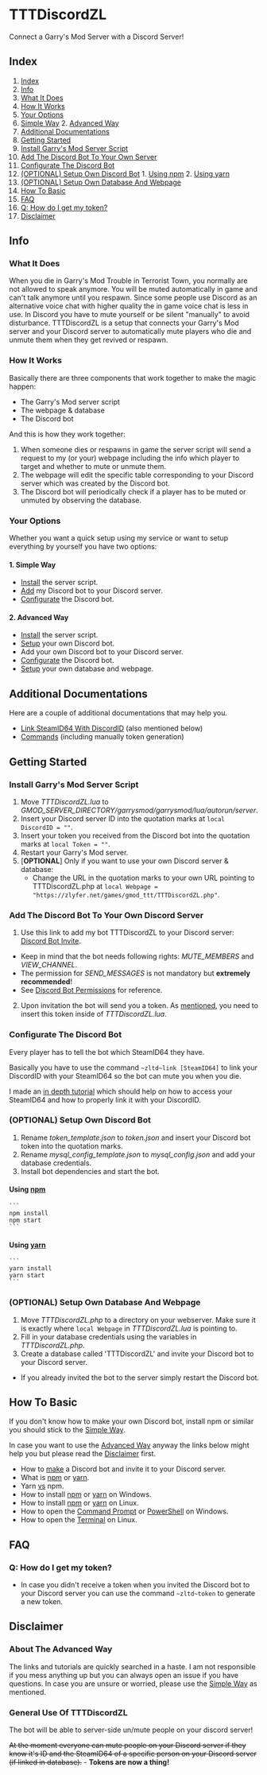 # TTTDiscordZL
Connect a Garry's Mod Server with a Discord Server!

## Index
1. [Index](#index)
2. [Info](#info)
 1. [What It Does](#what-it-does)
 2. [How It Works](#how-it-works)
 3. [Your Options](#your-options)
1. [Simple Way](#simple-way)
    2. [Advanced Way](#advanced-way)
3. [Additional Documentations](#additional-documentations)
4. [Getting Started](#getting-started)
  1. [Install Garry's Mod Server Script](#install-garrys-mod-server-script)
  2. [Add The Discord Bot To Your Own Server](#add-the-discord-bot-to-your-own-discord-server)
  3. [Configurate The Discord Bot](#configurate-the-discord-bot)
  4. [(OPTIONAL) Setup Own Discord Bot](#optional-setup-own-discord-bot)
    1. [Using npm](#using-npm)
    2. [Using yarn](#using-yarn)
  5. [(OPTIONAL) Setup Own Database And Webpage](#optional-setup-own-database-and-webpage)
5. [How To Basic](#how-to-basic)
6. [FAQ](#faq)
  1. [Q: How do I get my token?](#q-how-do-i-get-my-token)
7. [Disclaimer](#disclaimer)

## Info
### What It Does
When you die in Garry's Mod Trouble in Terrorist Town, you normally are not allowed to speak anymore.
You will be muted automatically in game and can't talk anymore until you respawn.
Since some people use Discord as an alternative voice chat with higher quality the in game voice chat is less in use.
In Discord you have to mute yourself or be silent "manually" to avoid disturbance.
TTTDiscordZL is a setup that connects your Garry's Mod server and your Discord server to automatically mute players who die and unmute them when they get revived or respawn.

### How It Works
Basically there are three components that work together to make the magic happen:
 - The Garry's Mod server script
 - The webpage & database
 - The Discord bot

And this is how they work together:
 1. When someone dies or respawns in game the server script will send a request to my (or your) webpage including the info which player to target and whether to mute or unmute them.
 2. The webpage will edit the specific table corresponding to your Discord server which was created by the Discord bot.
 3. The Discord bot will periodically check if a player has to be muted or unmuted by observing the database.

### Your Options
Whether you want a quick setup using my service or want to setup everything by yourself you have two options:
#### 1. Simple Way
 - [Install](#install-garrys-mod-server-script) the server script.
 - [Add](#add-discord-bot-to-your-own-discord-server) my Discord bot to your Discord server.
 - [Configurate](#configurate-the-discord-bot) the Discord bot.

#### 2. Advanced Way
 - [Install](#install-garrys-mod-server-script) the server script.
 - [Setup](#optional-setup-own-discord-bot) your own Discord bot.
 - Add your own Discord bot to your Discord server.
 - [Configurate](#configurate-the-discord-bot) the Discord bot.
 - [Setup](#optional-setup-own-database-and-webpage) your own database and webpage.

## Additional Documentations
Here are a couple of additional documentations that may help you.
- [Link SteamID64 With DiscordID](idlink.md) (also mentioned below)
- [Commands](commands.md) (including manually token generation)

## Getting Started
### Install Garry's Mod Server Script
 1. Move *TTTDiscordZL.lua* to *GMOD_SERVER_DIRECTORY/garrysmod/garrysmod/lua/autorun/server*.
 2. Insert your Discord server ID into the quotation marks at `local DiscordID = ""`.
 3. Insert your token you received from the Discord bot into the quotation marks at `local Token = ""`.
 4. Restart your Garry's Mod server.
 5. [**OPTIONAL**] Only if you want to use your own Discord server & database:
    * Change the URL in the quotation marks to your own URL pointing to TTTDiscordZL.php at `local Webpage = "https://zlyfer.net/games/gmod_ttt/TTTDiscordZL.php"`.

### Add The Discord Bot To Your Own Discord Server
1. Use this link to add my bot TTTDiscordZL to your Discord server: [Discord Bot Invite](https://discordapp.com/oauth2/authorize?client_id=424687518966087682&scope=bot&permissions=4197376).
 - Keep in mind that the bot needs following rights: *MUTE_MEMBERS* and *VIEW_CHANNEL*.
 - The permission for *SEND_MESSAGES* is not mandatory but **extremely recommended**!
 - See [Discord Bot Permissions](https://discordapp.com/developers/docs/topics/permissions) for reference.
2. Upon invitation the bot will send you a token. As [mentioned](#install-garrys-mod-server-script), you need to insert this token inside of *TTTDiscordZL.lua*.

### Configurate The Discord Bot
Every player has to tell the bot which SteamID64 they have.

Basically you have to use the command `~zltd~link [SteamID64]` to link your DiscordID with your SteamID64 so the bot can mute you when you die.

I made an [in depth tutorial](idlink.md) which should help on how to access your SteamID64 and how to properly link it with your DiscordID.

### (OPTIONAL) Setup Own Discord Bot
1. Rename *token_template.json* to *token.json* and insert your Discord bot token into the quotation marks.
2. Rename *mysql_config_template.json* to *mysql_config.json* and add your database credentials.
3. Install bot dependencies and start the bot.
#### Using [npm](https://www.npmjs.com/)
	```
	npm install
	npm start
	```
#### Using [yarn](https://yarnpkg.com/)
	```
	yarn install
	yarn start
	```

### (OPTIONAL) Setup Own Database And Webpage
1. Move *TTTDiscordZL.php* to a directory on your webserver. Make sure it is exactly where `local Webpage` in *TTTDiscordZL.lua* is pointing to.
2. Fill in your database credentials using the variables in *TTTDiscordZL.php*.
3. Create a database called 'TTTDiscordZL' and invite your Discord bot to your Discord server.
 - If you already invited the bot to the server simply restart the Discord bot.

## How To Basic
If you don't know how to make your own Discord bot, install npm or similar you should stick to the [Simple Way](#1-simple-way).

In case you want to use the [Advanced Way](#2-advanced-way) anyway the links below might help you but please read the [Disclaimer](#disclaimer) first.
- How to [make](https://www.digitaltrends.com/gaming/how-to-make-a-discord-bot/) a Discord bot and invite it to your Discord server.
- What is [npm](https://docs.npmjs.com/getting-started/what-is-npm) or [yarn](https://yarnpkg.com/en/docs/getting-started).
- Yarn [vs](https://blog.risingstack.com/yarn-vs-npm-node-js-package-managers/) npm.
- How to install [npm](https://www.npmjs.com/get-npm) or [yarn](https://yarnpkg.com/en/docs/install#windows-stable) on Windows.
- How to install [npm](https://blog.teamtreehouse.com/install-node-js-npm-linux) or [yarn](https://yarnpkg.com/lang/en/docs/install/#debian-stable) on Linux.
- How to open the [Command Prompt](https://www.lifewire.com/how-to-open-command-prompt-2618089) or [PowerShell](https://www.tenforums.com/tutorials/25581-open-windows-powershell-windows-10-a.html) on Windows.
- How to open the [Terminal](https://www.lifewire.com/ways-to-open-a-terminal-console-window-using-ubuntu-4075024) on Linux.

## FAQ

### Q: How do I get my token?
- In case you didn't receive a token when you invited the Discord bot to your Discord server you can use the command `~zltd~token` to generate a new token.

## Disclaimer
### About The Advanced Way
The links and tutorials are quickly searched in a haste.
I am not responsible if you mess anything up but you can always open an issue if you have questions.
In case you are unsure or worried, please use the [Simple Way](#1-simple-way) as mentioned.

### General Use Of TTTDiscordZL
The bot will be able to server-side un/mute people on your discord server!

~~At the moment everyone can mute people on your Discord server if they know it's ID and the SteamID64 of a specific person on your Discord server (if linked in database).~~ - **Tokens are now a thing!**
